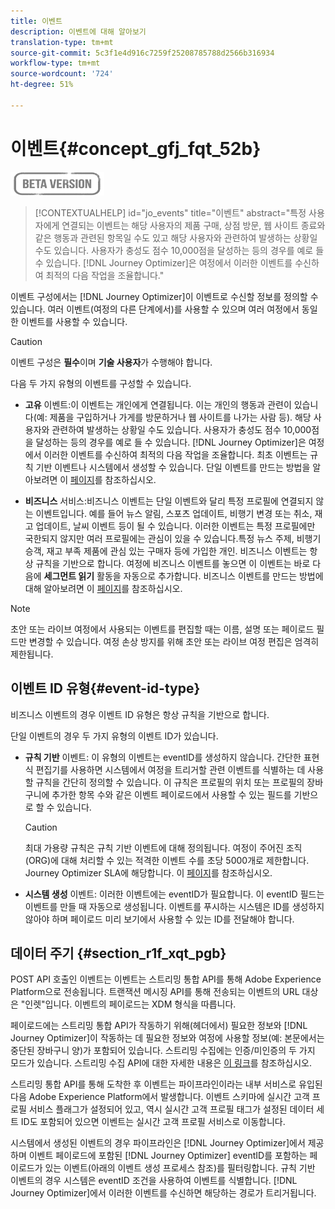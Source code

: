 ```yaml
---
title: 이벤트
description: 이벤트에 대해 알아보기
translation-type: tm+mt
source-git-commit: 5c3f1e4d916c7259f25208785788d2566b316934
workflow-type: tm+mt
source-wordcount: '724'
ht-degree: 51%

---
```


# 이벤트{#concept_gfj_fqt_52b}

![](../assets/do-not-localize/badge.png)

>[!CONTEXTUALHELP]
>id="jo_events"
>title="이벤트"
>abstract="특정 사용자에게 연결되는 이벤트는 해당 사용자의 제품 구매, 상점 방문, 웹 사이트 종료와 같은 행동과 관련된 항목일 수도 있고 해당 사용자와 관련하여 발생하는 상황일 수도 있습니다. 사용자가 충성도 점수 10,000점을 달성하는 등의 경우를 예로 들 수 있습니다. [!DNL Journey Optimizer]은 여정에서 이러한 이벤트를 수신하여 최적의 다음 작업을 조율합니다."

이벤트 구성에서는 [!DNL Journey Optimizer]이 이벤트로 수신할 정보를 정의할 수 있습니다. 여러 이벤트(여정의 다른 단계에서)를 사용할 수 있으며 여러 여정에서 동일한 이벤트를 사용할 수 있습니다.

>[!CAUTION]
>
>이벤트 구성은 **필수**&#x200B;이며 **기술 사용자**&#x200B;가 수행해야 합니다.

다음 두 가지 유형의 이벤트를 구성할 수 있습니다.

* **고유** 이벤트:이 이벤트는 개인에게 연결됩니다. 이는 개인의 행동과 관련이 있습니다(예: 제품을 구입하거나 가게를 방문하거나 웹 사이트를 나가는 사람 등). 해당 사용자와 관련하여 발생하는 상황일 수도 있습니다. 사용자가 충성도 점수 10,000점을 달성하는 등의 경우를 예로 들 수 있습니다. [!DNL Journey Optimizer]은 여정에서 이러한 이벤트를 수신하여 최적의 다음 작업을 조율합니다. 최초 이벤트는 규칙 기반 이벤트나 시스템에서 생성할 수 있습니다. 단일 이벤트를 만드는 방법을 알아보려면 이 [페이지](../event/about-creating.md)를 참조하십시오.

* **비즈니스** 서비스:비즈니스 이벤트는 단일 이벤트와 달리 특정 프로필에 연결되지 않는 이벤트입니다. 예를 들어 뉴스 알림, 스포츠 업데이트, 비행기 변경 또는 취소, 재고 업데이트, 날씨 이벤트 등이 될 수 있습니다. 이러한 이벤트는 특정 프로필에만 국한되지 않지만 여러 프로필에는 관심이 있을 수 있습니다.특정 뉴스 주제, 비행기 승객, 재고 부족 제품에 관심 있는 구매자 등에 가입한 개인. 비즈니스 이벤트는 항상 규칙을 기반으로 합니다. 여정에 비즈니스 이벤트를 놓으면 이 이벤트는 바로 다음에 **세그먼트 읽기** 활동을 자동으로 추가합니다. 비즈니스 이벤트를 만드는 방법에 대해 알아보려면 이 [페이지](../event/about-creating-business.md)를 참조하십시오.


>[!NOTE]
>
>초안 또는 라이브 여정에서 사용되는 이벤트를 편집할 때는 이름, 설명 또는 페이로드 필드만 변경할 수 있습니다. 여정 손상 방지를 위해 초안 또는 라이브 여정 편집은 엄격히 제한됩니다.

## 이벤트 ID 유형{#event-id-type}

비즈니스 이벤트의 경우 이벤트 ID 유형은 항상 규칙을 기반으로 합니다.

단일 이벤트의 경우 두 가지 유형의 이벤트 ID가 있습니다.

* **규칙 기반** 이벤트: 이 유형의 이벤트는 eventID를 생성하지 않습니다. 간단한 표현식 편집기를 사용하면 시스템에서 여정을 트리거할 관련 이벤트를 식별하는 데 사용할 규칙을 간단히 정의할 수 있습니다. 이 규칙은 프로필의 위치 또는 프로필의 장바구니에 추가한 항목 수와 같은 이벤트 페이로드에서 사용할 수 있는 필드를 기반으로 할 수 있습니다.

   >[!CAUTION]
   >
   >최대 가용량 규칙은 규칙 기반 이벤트에 대해 정의됩니다. 여정이 주어진 조직(ORG)에 대해 처리할 수 있는 적격한 이벤트 수를 초당 5000개로 제한합니다. Journey Optimizer SLA에 해당합니다. 이 [페이지](https://helpx.adobe.com/legal/product-descriptions/journey-orchestration.html)를 참조하십시오.

* **시스템 생성** 이벤트: 이러한 이벤트에는 eventID가 필요합니다. 이 eventID 필드는 이벤트를 만들 때 자동으로 생성됩니다. 이벤트를 푸시하는 시스템은 ID를 생성하지 않아야 하며 페이로드 미리 보기에서 사용할 수 있는 ID를 전달해야 합니다.

## 데이터 주기 {#section_r1f_xqt_pgb}

POST API 호출인 이벤트는 이벤트는 스트리밍 통합 API를 통해 Adobe Experience Platform으로 전송됩니다. 트랜잭션 메시징 API를 통해 전송되는 이벤트의 URL 대상은 &quot;인렛&quot;입니다. 이벤트의 페이로드는 XDM 형식을 따릅니다.

페이로드에는 스트리밍 통합 API가 작동하기 위해(헤더에서) 필요한 정보와 [!DNL Journey Optimizer]이 작동하는 데 필요한 정보와 여정에 사용할 정보(예: 본문에서는 중단된 장바구니 양)가 포함되어 있습니다. 스트리밍 수집에는 인증/미인증의 두 가지 모드가 있습니다. 스트리밍 수집 API에 대한 자세한 내용은 [이 링크](https://experienceleague.adobe.com/docs/experience-platform/xdm/api/getting-started.html)를 참조하십시오.

스트리밍 통합 API를 통해 도착한 후 이벤트는 파이프라인이라는 내부 서비스로 유입된 다음 Adobe Experience Platform에서 발생합니다. 이벤트 스키마에 실시간 고객 프로필 서비스 플래그가 설정되어 있고, 역시 실시간 고객 프로필 태그가 설정된 데이터 세트 ID도 포함되어 있으면 이벤트는 실시간 고객 프로필 서비스로 이동합니다.

시스템에서 생성된 이벤트의 경우 파이프라인은 [!DNL Journey Optimizer]에서 제공하며 이벤트 페이로드에 포함된 [!DNL Journey Optimizer] eventID를 포함하는 페이로드가 있는 이벤트(아래의 이벤트 생성 프로세스 참조)를 필터링합니다. 규칙 기반 이벤트의 경우 시스템은 eventID 조건을 사용하여 이벤트를 식별합니다. [!DNL Journey Optimizer]에서 이러한 이벤트를 수신하면 해당하는 경로가 트리거됩니다.
